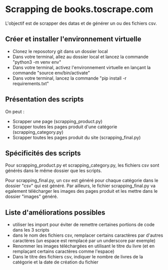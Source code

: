 # Scrapping de books.toscrape.com
L'objectif est de scrapper des datas et de générer un ou des fichiers csv.

## Créer et installer l'environnement virtuelle
- Clonez le reposotory git dans un dossier local
- Dans votre terminal, allez au dossier local et lancez la commande "python3 -m venv env"
- Dans votre terminal, activez l'environnement virtuelle en lançant la commande "source env/bin/activate"
- Dans votre terminal, lancez la commande "pip install -r requirements.txt"

## Présentation des scripts
On peut :
- Scrapper une page (scrapping_product.py)
- Scrapper toutes les pages produit d'une catégorie (scrapping_category.py)
- Scrapper toutes les pages produit du site (scrapping_final.py)

## Spécificités des scripts
Pour scrapping_product.py et scrapping_category.py, les fichiers csv sont générés dans le même dossier que les scripts.

Pour scrapping_final.py, un csv est généré pour chaque catégorie dans le dossier "csv" qui est généré.
Par ailleurs, le fichier scrapping_final.py va egalement télécharger les images des pages produit et les mettre dans le dossier "images" généré.


## Liste d'améliorations possibles
- utiliser les import pour éviter de remettre certaines portions de code dans les 3 scripts
- dans le nom des fichiers csv, remplacer certains caractères par d'autres caractères (un espace est remplacé par un underscore par exemple)
- Renommer les images téléchargées en utilisant le titre du livre (et en remplaçant certains caractères comme l'espace)
- Dans le titre des fichiers csv, indiquer le nombre de livres de la catégorie et la date de création du fichier